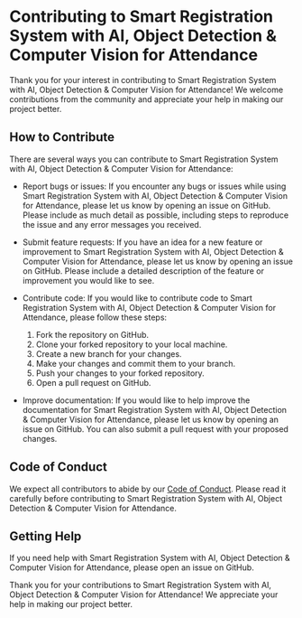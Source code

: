 # Contributing to Smart Registration System with AI, Object Detection & Computer Vision for Attendance

Thank you for your interest in contributing to Smart Registration System with AI, Object Detection & Computer Vision for Attendance! We welcome contributions from the community and appreciate your help in making our project better.

## How to Contribute

There are several ways you can contribute to Smart Registration System with AI, Object Detection & Computer Vision for Attendance:

- Report bugs or issues: If you encounter any bugs or issues while using Smart Registration System with AI, Object Detection & Computer Vision for Attendance, please let us know by opening an issue on GitHub. Please include as much detail as possible, including steps to reproduce the issue and any error messages you received.

- Submit feature requests: If you have an idea for a new feature or improvement to Smart Registration System with AI, Object Detection & Computer Vision for Attendance, please let us know by opening an issue on GitHub. Please include a detailed description of the feature or improvement you would like to see.

- Contribute code: If you would like to contribute code to Smart Registration System with AI, Object Detection & Computer Vision for Attendance, please follow these steps:

  1. Fork the repository on GitHub.
  2. Clone your forked repository to your local machine.
  3. Create a new branch for your changes.
  4. Make your changes and commit them to your branch.
  5. Push your changes to your forked repository.
  6. Open a pull request on GitHub.

- Improve documentation: If you would like to help improve the documentation for Smart Registration System with AI, Object Detection & Computer Vision for Attendance, please let us know by opening an issue on GitHub. You can also submit a pull request with your proposed changes.

## Code of Conduct

We expect all contributors to abide by our [Code of Conduct](CODE_OF_CONDUCT.md). Please read it carefully before contributing to Smart Registration System with AI, Object Detection & Computer Vision for Attendance.

## Getting Help

If you need help with Smart Registration System with AI, Object Detection & Computer Vision for Attendance, please open an issue on GitHub.

Thank you for your contributions to Smart Registration System with AI, Object Detection & Computer Vision for Attendance! We appreciate your help in making our project better.